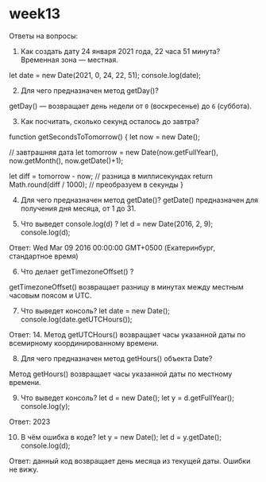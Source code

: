 # week13

Ответы на вопросы:

1. Как создать дату 24 января 2021 года, 22 часа 51 минута? Временная зона — местная.

let date = new Date(2021, 0, 24, 22, 51);
console.log(date);

2. Для чего предназначен метод getDay()?

getDay() — возвращает день недели от `0` (воскресенье) до `6` (суббота).

3. Как посчитать, сколько секунд осталось до завтра?

function getSecondsToTomorrow() {
let now = new Date();

// завтрашняя дата
let tomorrow = new Date(now.getFullYear(), now.getMonth(), now.getDate()+1);

let diff = tomorrow - now; // разница в миллисекундах
return Math.round(diff / 1000); // преобразуем в секунды
}

4. Для чего предназначен метод getDate()?
   getDate() предназначен для получения дня месяца, от 1 до 31.

5. Что выведет console.log(d) ?
   let d = new Date(2016, 2, 9);
   console.log(d);

Ответ: Wed Mar 09 2016 00:00:00 GMT+0500 (Екатеринбург, стандартное время)

6. Что делает getTimezoneOffset() ?

getTimezoneOffset() возвращает разницу в минутах между местным часовым поясом и UTC.

7. Что выведет консоль?
   let date = new Date();
   console.log(date.getUTCHours());

Ответ: 14. Метод getUTCHours() возвращает часы указанной даты по всемирному координированному времени.

8. Для чего предназначен метод getHours() объекта Date?

Метод getHours() возвращает часы указанной даты по местному времени.

9. Что выведет консоль?
   let d = new Date();
   let y = d.getFullYear();
   console.log(y);

Ответ: 2023

10. В чём ошибка в коде?
    let y = new Date();
    let d = y.getDate();
    console.log(d);

Ответ: данный код возвращает день месяца из текущей даты. Ошибки не вижу.
